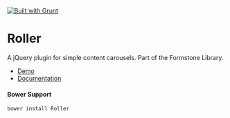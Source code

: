 <a href="http://gruntjs.com" target="_blank"><img src="https://cdn.gruntjs.com/builtwith.png" alt="Built with Grunt"></a> 
# Roller 

A jQuery plugin for simple content carousels. Part of the Formstone Library. 

- [Demo](http://www.benplum.com/components/Roller/demo/index.html) 
- [Documentation](http://www.benplum.com/formstone/roller/) 

#### Bower Support 
`bower install Roller`